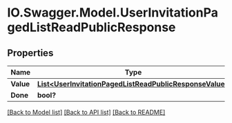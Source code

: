 # IO.Swagger.Model.UserInvitationPagedListReadPublicResponse
## Properties

Name | Type | Description | Notes
------------ | ------------- | ------------- | -------------
**Value** | [**List&lt;UserInvitationPagedListReadPublicResponseValue&gt;**](UserInvitationPagedListReadPublicResponseValue.md) |  | [optional] 
**Done** | **bool?** |  | [optional] 

[[Back to Model list]](../README.md#documentation-for-models) [[Back to API list]](../README.md#documentation-for-api-endpoints) [[Back to README]](../README.md)

